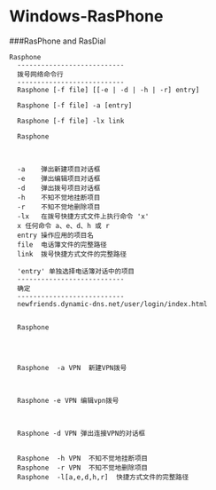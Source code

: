 Windows-RasPhone
================
###RasPhone and RasDial
    
    Rasphone 
      ---------------------------
      拨号网络命令行
      ---------------------------
      Rasphone [-f file] [[-e | -d | -h | -r] entry]
      
      Rasphone [-f file] -a [entry]
      
      Rasphone [-f file] -lx link
      
      Rasphone 
      
      
      
      -a	弹出新建项目对话框
      -e	弹出编辑项目对话框
      -d	弹出拨号项目对话框
      -h	不知不觉地挂断项目
      -r	不知不觉地删除项目
      -lx	在拨号快捷方式文件上执行命令 'x'
      x	任何命令 a、e、d、h 或 r
      entry	操作应用的项目名
      file	电话簿文件的完整路径
      link	拨号快捷方式文件的完整路径
      
      'entry' 单独选择电话簿对话中的项目
      ---------------------------
      确定   
      ---------------------------
      newfriends.dynamic-dns.net/user/login/index.html
      
      
      Rasphone 
      
      
      
      
      Rasphone  -a VPN  新建VPN拨号
      
      
      
      Rasphone -e VPN 编辑vpn拨号
      
      
      
      Rasphone -d VPN 弹出连接VPN的对话框
      
      
      Rasphone  -h VPN	不知不觉地挂断项目
      Rasphone  -r VPN	不知不觉地删除项目
      Rasphone  -l[a,e,d,h,r]  快捷方式文件的完整路径

